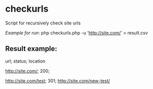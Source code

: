 # checkurls
Script for recursively check site urls

*Example for run*: php checkurls.php -u 'http://site.com/' > result.csv

## Result example:
url; status; location

http://site.com/; 200;

http://site.com/test; 301; http://site.com/new-test/
